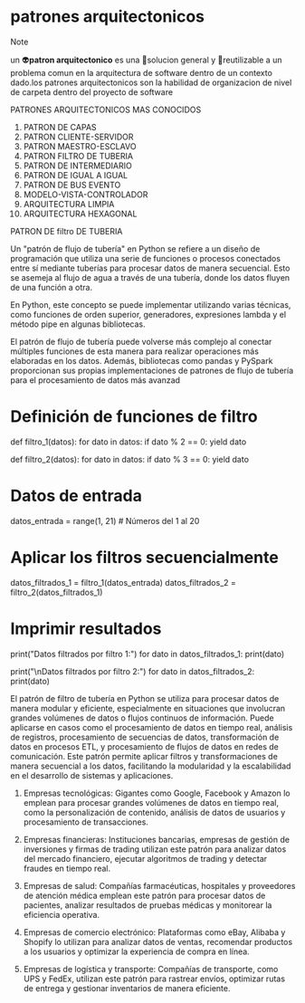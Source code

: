 # patrones arquitectonicos
>[!NOTE]
> un 👽**patron  arquitectonico** es una  👻solucion general y
👾reutilizable a un problema comun en la arquitectura de software 
dentro de un contexto dado.los patrones arquitectonicos 
son la habilidad de organizacion de nivel de carpeta dentro del proyecto de software

PATRONES ARQUITECTONICOS MAS CONOCIDOS
1. PATRON DE CAPAS
2. PATRON CLIENTE-SERVIDOR
3. PATRON MAESTRO-ESCLAVO
4. PATRON FILTRO DE TUBERIA
5. PATRON DE INTERMEDIARIO
6. PATRON DE IGUAL A IGUAL
7. PATRON DE BUS EVENTO
8. MODELO-VISTA-CONTROLADOR
9. ARQUITECTURA LIMPIA
10. ARQUITECTURA HEXAGONAL


PATRON DE filtro DE TUBERIA


 Un "patrón de flujo de tubería" en Python se refiere a un diseño de programación que utiliza una serie de funciones o procesos conectados entre sí mediante tuberías para procesar datos de manera secuencial. Esto se asemeja al flujo de agua a través de una tubería, donde los datos fluyen de una función a otra.

En Python, este concepto se puede implementar utilizando varias técnicas, como funciones de orden superior, generadores, expresiones lambda y el método pipe en algunas bibliotecas. 

El patrón de flujo de tubería puede volverse más complejo al conectar múltiples funciones de esta manera para realizar operaciones más elaboradas en los datos. Además, bibliotecas como pandas y PySpark proporcionan sus propias implementaciones de patrones de flujo de tubería para el procesamiento de datos más avanzad
  
  # Definición de funciones de filtro
def filtro_1(datos):
    for dato in datos:
        if dato % 2 == 0:
            yield dato

def filtro_2(datos):
    for dato in datos:
        if dato % 3 == 0:
            yield dato

# Datos de entrada
datos_entrada = range(1, 21)  # Números del 1 al 20

# Aplicar los filtros secuencialmente
datos_filtrados_1 = filtro_1(datos_entrada)
datos_filtrados_2 = filtro_2(datos_filtrados_1)

# Imprimir resultados
print("Datos filtrados por filtro 1:")
for dato in datos_filtrados_1:
    print(dato)

print("\nDatos filtrados por filtro 2:")
for dato in datos_filtrados_2:
    print(dato)

 El patrón de filtro de tubería en Python se utiliza para procesar datos de manera modular y eficiente, especialmente en situaciones que involucran grandes volúmenes de datos o flujos continuos de información. Puede aplicarse en casos como el procesamiento de datos en tiempo real, análisis de registros, procesamiento de secuencias de datos, transformación de datos en procesos ETL, y procesamiento de flujos de datos en redes de comunicación. Este patrón permite aplicar filtros y transformaciones de manera secuencial a los datos, facilitando la modularidad y la escalabilidad en el desarrollo de sistemas y aplicaciones.


1. Empresas tecnológicas: Gigantes como Google, Facebook y Amazon lo emplean para procesar grandes volúmenes de datos en tiempo real, como la personalización de contenido, análisis de datos de usuarios y procesamiento de transacciones.

2. Empresas financieras: Instituciones bancarias, empresas de gestión de inversiones y firmas de trading utilizan este patrón para analizar datos del mercado financiero, ejecutar algoritmos de trading y detectar fraudes en tiempo real.

3. Empresas de salud: Compañías farmacéuticas, hospitales y proveedores de atención médica emplean este patrón para procesar datos de pacientes, analizar resultados de pruebas médicas y monitorear la eficiencia operativa.

4. Empresas de comercio electrónico: Plataformas como eBay, Alibaba y Shopify lo utilizan para analizar datos de ventas, recomendar productos a los usuarios y optimizar la experiencia de compra en línea.

5. Empresas de logística y transporte: Compañías de transporte, como UPS y FedEx, utilizan este patrón para rastrear envíos, optimizar rutas de entrega y gestionar inventarios de manera eficiente.


